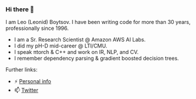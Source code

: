### Hi there 👋

I am Leo (Leonid) Boytsov. I have been writing code for more than 30 years, professionally since 1996.

- I am a Sr. Research Scientist @ Amazon AWS AI Labs.
- I did my pH-D mid-career @ LTI/CMU. 
- I speak πtorch & C++ and work on IR, NLP, and CV.
- I remember dependency parsing & gradient boosted decision trees.

Further links:
- ⚡ [Personal info](http://searchivarius.org/about)
- 📫 [Twitter](https://twitter.com/srchvrs)

<!--
**searchivarius/searchivarius** is a ✨ _special_ ✨ repository because its `README.md` (this file) appears on your GitHub profile.

Here are some ideas to get you started:

- 🔭 I’m currently working on ...
- 🌱 I’m currently learning ...
- 👯 I’m looking to collaborate on ...
- 🤔 I’m looking for help with ...
- 💬 Ask me about ...
- 📫 How to reach me: ...
- 😄 Pronouns: ...
- ⚡ Fun fact: ...
- ![Leo's github stats](https://github-readme-stats.vercel.app/api?username=searchivarius&show_icons=true)
-->
